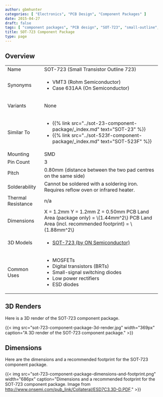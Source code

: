 ```yaml
---
author: gbmhunter
categories: [ "Electronics", "PCB Design", "Component Packages" ]
date: 2015-04-27
draft: false
tags: [ "component packages", "PCB design", "SOT-723", "small-outline", "transistor" ]
title: SOT-723 Component Package
type: page
---
```


## Overview

<table >
<tbody >
<tr >

<td >Name
</td>

<td >SOT-723 (Small Transistor Outline 723)
</td>
</tr>
<tr >

<td >Synonyms
</td>

<td >

<ul>
<li>VMT3 (Rohm Semiconductor)</li>
<li>Case 631AA (On Semiconductor)</li>
</ul>

</td>
</tr>
<tr >

<td >Variants
</td>

<td >


None

</td>
</tr>
<tr>
<td>Similar To</td>
<td>
  <ul>
    <li>{{% link src="../sot-23-component-package/_index.md" text="SOT-23" %}}</li>
    <li>{{% link src="../sot-523f-component-package/_index.md" text="SOT-523F" %}}</a></li>
  </ul>
</td>
</tr>
<tr >

<td >Mounting
</td>

<td >SMD
</td>
</tr>
<tr >

<td >Pin Count
</td>

<td >3
</td>
</tr>
<tr >

<td >Pitch
</td>

<td > 0.80mm (distance between the two pad centres on the same side)
</td>
</tr>
<tr >

<td >Solderability
</td>

<td >Cannot be soldered with a soldering iron. Requires reflow oven or infrared heater.
</td>
</tr>
<tr >

<td >Thermal Resistance
</td>

<td >n/a
</td>
</tr>
<tr >

<td >Dimensions
</td>

<td >
X = 1.2mm  
Y = 1.2mm  
Z = 0.50mm
PCB Land Area (package only) = \(1.44mm^2\)  
PCB Land Area (incl. recommended footprint) = \(1.88mm^2\)
</td>
</tr>
<tr >
<td >3D Models</td>
<td >
<ul>
  <li><a href="http://www.3dcontentcentral.com/download-model.aspx?catalogid=171&amp;id=196277">SOT-723 (by ON Semiconductor)</a></li>
</ul>
</td>
</tr>
<tr >
<td >Common Uses</td>
<td >
<ul>
<li>MOSFETs</li>
<li>Digital transistors (BRTs)</li>
<li>Small-signal switching diodes</li>
<li>Low power rectifiers</li>
<li>ESD diodes</li>
</ul>
</td>
</tr>
</tbody>
</table>

## 3D Renders

Here is a 3D render of the SOT-723 component package.

{{< img src="sot-723-component-package-3d-render.jpg" width="369px" caption="A 3D render of the SOT-723 component package."  >}}

## Dimensions

Here are the dimensions and a recommended footprint for the SOT-723 component package.

{{< img src="sot-723-component-package-dimensions-and-footprint.png" width="686px" caption="Dimensions and a recommended footprint for the SOT-723 component package. Image from http://www.onsemi.com/pub_link/Collateral/ESD7C3.3D-D.PDF."  >}}
